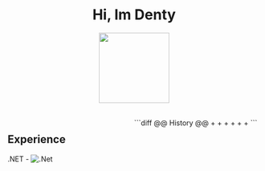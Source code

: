 <h1 align="center">
Hi, Im Denty </h1>

<p align=center>
  <img src="https://cdn3.emoji.gg/emojis/8807-sao-alicesip.png" height="140" width="140" />
</p>

<br>

<div style="display: flex; align-items: flex-start;">
  <div style="flex: 1;">
    <h2 align="left">Experience</h2>
    <p>
      .NET - <img src="https://img.shields.io/badge/.NET-5C2D91?style=for-the-badge&logo=.net&logoColor=white" alt=".Net">
    </p>
  </div>
  <div style="flex: 1;">
    ```diff
    @@ History @@
    +
    +
    +
    +
    +
    +
    ```
  </div>
</div>
